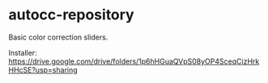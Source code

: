 # autocc-repository

Basic color correction sliders. 

Installer: https://drive.google.com/drive/folders/1p6hHGuaQVpS08yOP4SceqCizHrkHHcSE?usp=sharing
